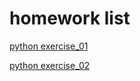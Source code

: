 # homework list
[python exercise_01](https://github.com/SongYaoxiang/compuational_physics_N2015301020043/blob/master/exercise_01_myname.py)

[python exercise_02](https://github.com/SongYaoxiang/compuational_physics_N2015301020043/blob/master/exercise_01_myname.py)
